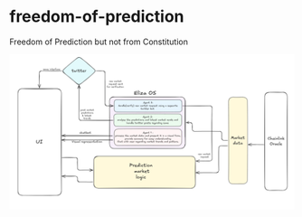 # freedom-of-prediction
Freedom of Prediction but not from Constitution

![](./pics/initial%20plann.png)